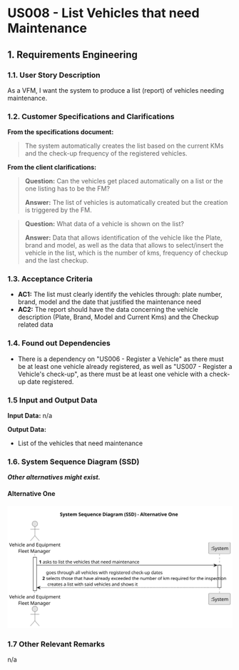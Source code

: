 # US008 - List Vehicles that need Maintenance


## 1. Requirements Engineering

### 1.1. User Story Description

As a VFM, I want the system to produce a list (report) of vehicles needing maintenance.

### 1.2. Customer Specifications and Clarifications 

**From the specifications document:**

>	The system automatically creates the list based on the current KMs and the check-up frequency of the registered vehicles.

**From the client clarifications:**

> **Question:** Can the vehicles get placed automatically on a list or the one listing has to be the FM?
>
> **Answer:** The list of vehicles is automatically created but the creation is triggered by the FM.

> **Question:** What data of a vehicle is shown on the list?
>
> **Answer:** Data that allows identification of the vehicle like the Plate, brand and model, as well as the data that allows to select/insert the vehicle in the list, which is the number of kms, frequency of checkup and the last checkup.

### 1.3. Acceptance Criteria

* **AC1:** The list must clearly identify the vehicles through: plate number, brand, model and the date that justified the maintenance need
* **AC2:** The report should have the data concerning the vehicle description (Plate, Brand, Model and Current Kms) and the Checkup related data

### 1.4. Found out Dependencies

* There is a dependency on "US006 - Register a Vehicle" as there must be at least one vehicle already registered, as well as "US007 - Register a Vehicle's check-up", as there must be at least one vehicle with a check-up date registered.

### 1.5 Input and Output Data

**Input Data:**
n/a

**Output Data:**
* List of the vehicles that need maintenance

### 1.6. System Sequence Diagram (SSD)

**_Other alternatives might exist._**

#### Alternative One

![System Sequence Diagram - Alternative One](svg/us008-system-sequence-diagram-alternative-one.svg)

### 1.7 Other Relevant Remarks

n/a